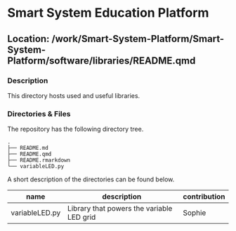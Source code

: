 

# Smart System Education Platform

## Location: /work/Smart-System-Platform/Smart-System-Platform/software/libraries/README.qmd

### Description

This directory hosts used and useful libraries.

### Directories & Files

The repository has the following directory tree.

    .
    ├── README.md
    ├── README.qmd
    ├── README.rmarkdown
    └── variableLED.py

A short description of the directories can be found below.

| name           | description                               | contribution |
|----------------|-------------------------------------------|--------------|
| variableLED.py | Library that powers the variable LED grid | Sophie       |
